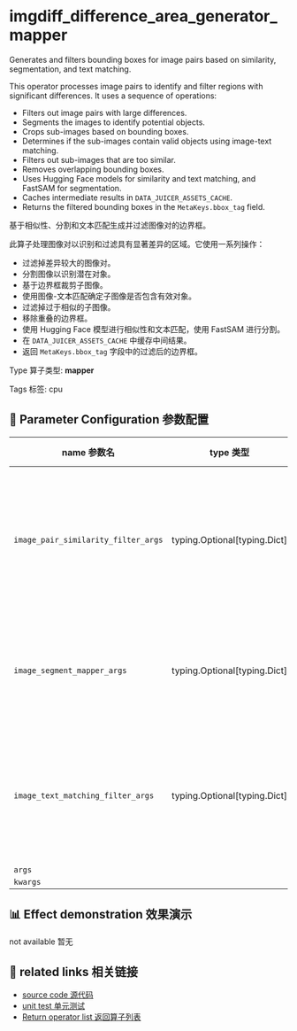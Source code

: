 # imgdiff_difference_area_generator_mapper

Generates and filters bounding boxes for image pairs based on similarity, segmentation, and text matching.

This operator processes image pairs to identify and filter regions with significant differences. It uses a sequence of operations:
- Filters out image pairs with large differences.
- Segments the images to identify potential objects.
- Crops sub-images based on bounding boxes.
- Determines if the sub-images contain valid objects using image-text matching.
- Filters out sub-images that are too similar.
- Removes overlapping bounding boxes.
- Uses Hugging Face models for similarity and text matching, and FastSAM for segmentation.
- Caches intermediate results in `DATA_JUICER_ASSETS_CACHE`.
- Returns the filtered bounding boxes in the `MetaKeys.bbox_tag` field.

基于相似性、分割和文本匹配生成并过滤图像对的边界框。

此算子处理图像对以识别和过滤具有显著差异的区域。它使用一系列操作：
- 过滤掉差异较大的图像对。
- 分割图像以识别潜在对象。
- 基于边界框裁剪子图像。
- 使用图像-文本匹配确定子图像是否包含有效对象。
- 过滤掉过于相似的子图像。
- 移除重叠的边界框。
- 使用 Hugging Face 模型进行相似性和文本匹配，使用 FastSAM 进行分割。
- 在 `DATA_JUICER_ASSETS_CACHE` 中缓存中间结果。
- 返回 `MetaKeys.bbox_tag` 字段中的过滤后的边界框。

Type 算子类型: **mapper**

Tags 标签: cpu

## 🔧 Parameter Configuration 参数配置
| name 参数名 | type 类型 | default 默认值 | desc 说明 |
|--------|------|--------|------|
| `image_pair_similarity_filter_args` | typing.Optional[typing.Dict] | `{}` | Arguments for image pair similarity filter. Controls the similarity filtering between image pairs. Default empty dict will use fixed values: min_score_1=0.1, max_score_1=1.0, min_score_2=0.1, max_score_2=1.0, hf_clip="openai/clip-vit-base-patch32", num_proc=1. |
| `image_segment_mapper_args` | typing.Optional[typing.Dict] | `{}` | Arguments for image segmentation mapper. Controls the image segmentation process. Default empty dict will use fixed values: imgsz=1024, conf=0.05, iou=0.5, model_path="FastSAM-x.pt". |
| `image_text_matching_filter_args` | typing.Optional[typing.Dict] | `{}` | Arguments for image-text matching filter. Controls the matching between cropped image regions and text descriptions. Default empty dict will use fixed values: min_score=0.1, max_score=1.0, hf_blip="Salesforce/blip-itm-base-coco", num_proc=1. |
| `args` |  | `''` |  |
| `kwargs` |  | `''` |  |

## 📊 Effect demonstration 效果演示
not available 暂无

## 🔗 related links 相关链接
- [source code 源代码](../../../data_juicer/ops/mapper/imgdiff_difference_area_generator_mapper.py)
- [unit test 单元测试](../../../tests/ops/mapper/test_imgdiff_difference_area_generator_mapper.py)
- [Return operator list 返回算子列表](../../Operators.md)